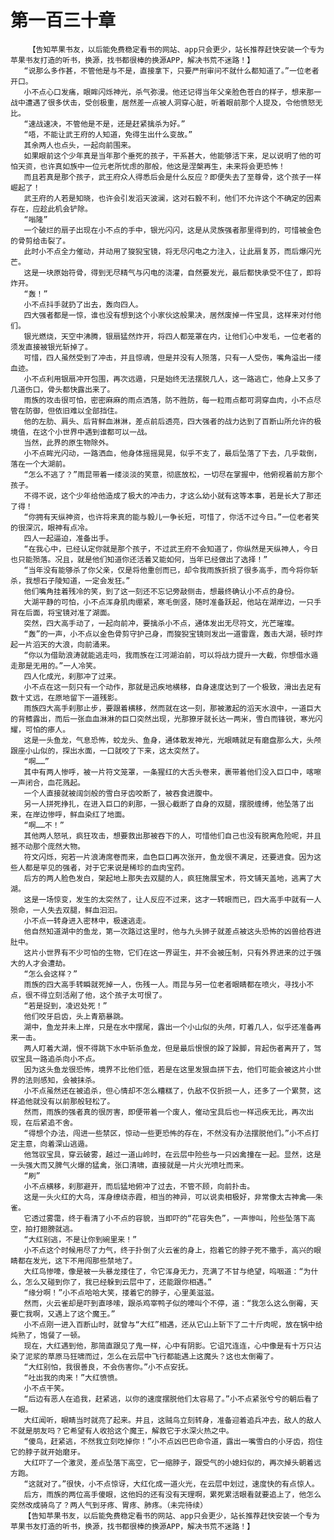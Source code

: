 # 第一百三十章
        【告知苹果书友，以后能免费稳定看书的网站、app只会更少，站长推荐赶快安装一个专为苹果书友打造的听书，换源，找书都很棒的换源APP，解决书荒不迷路！】
       “说那么多作甚，不管他是与不是，直接拿下，只要严刑审问不就什么都知道了。”一位老者开口。
       小不点心口发痛，眼眸闪烁神光，杀气弥漫。他还记得当年父亲脸色苍白的样子，想来那一战中遭遇了很多伏击，受创极重，居然差一点被人洞穿心脏，听着眼前那个人提及，令他愤怒无比。
       “速战速决，不管他是不是，还是赶紧擒杀为好。”
       “唔，不能让武王府的人知道，免得生出什么变故。”
       其余两人也点头，一起向前围来。
       如果眼前这个少年真是当年那个垂死的孩子，干系甚大，他能够活下来，足以说明了他的可怕天资，也许真如族中一位元老所忧虑的那般，他这是涅槃再生，未来将会更恐怖！
       而且若真是那个孩子，武王府众人得悉后会是什么反应？即便失去了至尊骨，这个孩子一样崛起了！
       武王府的人若是知晓，也许会引发滔天波澜，这对石毅不利，他们不允许这个不确定的因素存在，应趁此机会铲除。
       “嗡隆”
       一个破烂的扇子出现在小不点的手中，银光闪闪，这是从灵族强者那里得到的，可惜被金色的骨剪给击裂了。
       此时小不点全力催动，并动用了狻猊宝镜，将无尽闪电之力注入，让此扇复苏，而后爆闪光芒。
       这是一块原始符骨，得到无尽精气与闪电的浇灌，自然要发光，最后都快承受不住了，即将炸开。
       “轰！”
       小不点抖手就扔了出去，轰向四人。
       四大强者都是一惊，谁也没有想到这个小家伙这般果决，居然废掉一件宝具，这样来对付他们。
       银光燃烧，天空中沸腾，银扇猛然炸开，将四人都笼罩在内，让他们心中发毛，一位老者的须发直接被银光斩掉了。
       可惜，四人虽然受到了冲击，并且惊魂，但是并没有人殒落，只有一人受伤，嘴角溢出一缕血迹。
       小不点利用银扇冲开包围，再次远遁，只是始终无法摆脱几人，这一路逃亡，他身上又多了几道伤口，骨头都快露出来了。
       雨族的攻击很可怕，密密麻麻的雨点洒落，防不胜防，每一粒雨点都可洞穿血肉，小不点尽管在防御，但依旧难以全部挡住。
       他的左肋、肩头、后背鲜血淋淋，差点前后透亮，四大强者的战力达到了百断山所允许的极境值，在这个小世界中遇到谁都可以一战。
       当然，此界的原生物除外。
       小不点眸光闪动，一路洒血，他身体摇摇晃晃，似乎不支了，最后坠落了下去，几乎栽倒，落在一个大湖前。
       “怎么不逃了？”雨昆带着一缕淡淡的笑意，彻底放松，一切尽在掌握中，他俯视着前方那个孩子。
       不得不说，这个少年给他造成了极大的冲击力，才这么幼小就有这等本事，若是长大了那还了得！
       “你拥有天纵神资，也许将来真的能与毅儿一争长短，可惜了，你活不过今日。”一位老者笑的很深沉，眼神有点冷。
       四人一起逼迫，准备出手。
       “在我心中，已经认定你就是那个孩子，不过武王府不会知道了，你纵然是天纵神人，今日也只能殒落。况且，就是他们知道你还活着又能如何，当年已经做出了选择！”
       “当年没有能够杀了你父亲，仅是将他重创而已，却令我雨族折损了很多高手，而今将你斩杀，我想石子陵知道，一定会发狂。”
       他们嘴角挂着残冷的笑，到了这一刻还不忘记旁敲侧击，想最终确认小不点的身份。
       大湖平静的可怕，小不点浑身肌肉绷紧，寒毛倒竖，随时准备跃起，他站在湖岸边，一只手背在后面，将宝镜对准了湖面。
       突然，四大高手动了，一起向前冲，要擒杀小不点，通体发出无尽符文，光芒璀璨。
       “轰”的一声，小不点以金色骨剪守护己身，而狻猊宝镜则发出一道雷霆，轰击大湖，顿时炸起一片滔天的大浪，向前涌来。
       “你以为借助浪涛就能逃走吗，我雨族在江河湖泊前，可以将战力提升一大截，你想借水遁走那是无用的。”一人冷笑。
       四人化成光，刹那冲了过来。
       小不点在这一刻只有一个动作，那就是迅疾地横移，自身速度达到了一个极致，滑出去足有数十丈远，在原地留下一道残影。
       雨族四大高手刹那止步，要跟着横移，然而就在这一刻，那被激起的滔天水浪中，一道巨大的背鳍露出，而后一张血血淋淋的巨口突然出现，光那獠牙就长达一两米，雪白而锋锐，寒光闪耀，可怕的瘆人。
       这是一头鱼龙，气息恐怖，蛟龙头、鱼身，通体散发神光，光眼睛就足有磨盘那么大，头颅跟座小山似的，探出水面，一口就咬了下来，这太突然了。
       “啊……”
       其中有两人惨呼，被一片符文笼罩，一条猩红的大舌头卷来，裹带着他们没入巨口中，喀嚓一声闭合，血花溅起。
       一个人直接就被阔剑般的雪白牙齿咬断了，被吞食进腹中。
       另一人拼死挣扎，在进入巨口的刹那，一狠心截断了自身的双腿，摆脱缠缚，他坠落了出来，在岸边惨呼，鲜血染红了地面。
       “啊……不！”
       其他两人怒吼，疯狂攻击，想要救出那被吞下的人，可惜他们自己也没有脱离危险呢，并且撼不动那个庞然大物。
       符文闪烁，宛若一片浪涛席卷而来，血色巨口再次张开，鱼龙很不满足，还要进食。因为这些人都是罕见的强者，对于它来说是稀珍的血肉宝药。
       后方的两人脸色发白，架起地上那失去双腿的人，疯狂施展宝术，符文铺天盖地，逃离了大湖。
       这是一场惊变，发生的太突然了，让人反应不过来，这才一转眼而已，四大高手中就有一人殒命，一人失去双腿，鲜血汩汩。
       小不点一转身进入密林中，极速逃走。
       他自然知道湖中的鱼龙，第一次路过这里时，他与九头狮子就差点被这头恐怖的凶兽给吞进肚中。
       这片小世界有不少可怕的生物，它们在这一界诞生，并不会被压制，只有外界进来的过于强大的人才会遭劫。
       “怎么会这样？”
       雨族的四大高手转瞬就死掉一人，伤残一人。雨昆与另一位老者眼睛都在喷火，寻找小不点，很不得立刻活剐了他，这个孩子太可恨了。
       “若是捉到，凌迟处死！”
       他们咬牙启齿，头上青筋暴跳。
       湖中，鱼龙并未上岸，只是在水中摆尾，露出一个小山似的头颅，盯着几人，似乎还准备再来一击。
       两人盯着大湖，恨不得跳下水中斩杀鱼龙，但是最后恨恨的跺了跺脚，背起伤者离开了，驾驭宝具一路追杀向小不点。
       因为这头鱼龙很恐怖，境界不比他们低，若是在这里发狠血拼下去，他们可能会被这片小世界的法则感知，会被抹杀。
       小不点虽然还在被追杀，但心情却不怎么糟糕了，仇敌不仅折损一人，还多了一个累赘，这样追他就没有以前那般轻松了。
       然而，雨族的强者真的很厉害，即便带着一个废人，催动宝具后也一样迅疾无比，再次出现，在后紧追不舍。
       “得想个办法，闯进一些禁区，惊动一些更恐怖的存在，不然没有办法摆脱他们。”小不点打定主意，向着深山逃遁。
       他驾驭宝具，穿云破雾，越过一道山岭时，在云层中险些与一只凶禽撞在一起。显然，这是一头强大而又脾气火爆的猛禽，张口清啸，直接就是一片火光喷吐而来。
       “刷”
       小不点横移，刹那避开，而后猛地俯冲了过去，不管不顾，向前扑击。
       这是一头火红的大鸟，浑身缭绕赤霞，相当的神异，可以说卖相极好，非常像太古神禽——朱雀。
       它透过雾霭，终于看清了小不点的容貌，当即吓的“花容失色”，一声惨叫，险些坠落下高空，拍打翅膀就逃。
       “大红别逃，不是让你到碗里来！”
       小不点这个时候用尽了力气，终于扑倒了火云雀的身上，抱着它的脖子死不撒手，高兴的眼睛都在发光，这下不用闯那些禁地了。
       大红鸟惨嚎，像是被一头暴龙搂住了，令它浑身无力，充满了不甘与绝望，呜咽道：“为什么，怎么又碰到你了，我已经躲到云层中了，还能跟你相遇。”
       “缘分啊！”小不点哈哈大笑，搂着它的脖子，心里美滋滋。
       然而，火云雀却是吓到直哆嗦，跟杀鸡宰鸭子似的嚎叫个不停，道：“我怎么这么倒霉，天要亡我啊，又遇上了这个魔王。”
       小不点刚一进入百断山时，就曾与“大红”相遇，还从它山上斩下了二十斤肉呢，放在锅中给炖熟了，饱餐了一顿。
       现在，大红遇到他，那简直跟见了鬼一样，心中有阴影。它诅咒连连，心中像是有十万只沾染了泥浆的草原马狂啸而过，怎么在云层中飞行都能遇上这魔头？这也太倒霉了。
       “大红别怕，我很善良，不会伤害你。”小不点安抚。
       “吐出我的肉来！”大红愤愤。
       小不点干笑。
       “后边有恶人在追我，赶紧逃，以你的速度摆脱他们太容易了。”小不点紧张兮兮的朝后看了一眼。
       大红闻听，眼睛当时就亮了起来。并且，这贼鸟立刻转身，准备迎着追兵冲去，敌人的敌人不就是朋友吗？它希望有人收拾这个魔王，解救它于水深火热之中。
       “傻鸟，赶紧逃，不然我立刻吃掉你！”小不点凶巴巴命令道，露出一嘴雪白的小牙齿，抱住它的脖子就开始磨牙。
       大红吓了一个激灵，差点坠落下高空，它一缩脖子，跟受气的小媳妇似的，再次掉头朝着远方跑。
       “这就对了。”很快，小不点惊讶，大红化成一道火光，在云层中划过，速度快的有点惊人。
       后方，雨族的两位高手傻眼，这他妈的还有没有天理啊，累死累活眼看就要追上了，他怎么突然改成骑鸟了？两人气到牙疼、胃疼、肺疼。（未完待续）
       【告知苹果书友，以后能免费稳定看书的网站、app只会更少，站长推荐赶快安装一个专为苹果书友打造的听书，换源，找书都很棒的换源APP，解决书荒不迷路！】